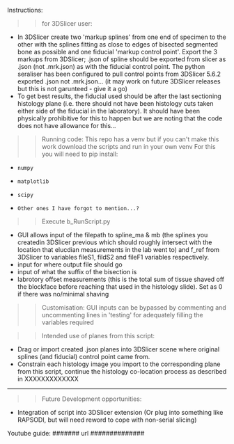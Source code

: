 Instructions:
>>for 3DSlicer user:
- In 3DSlicer create two 'markup splines' from one end of specimen to the other with the splines fitting as close to edges of bisected segmented bone as possible and one fiducial 'markup control point'. Export the 3 markups from 3DSlicer; .json of spline should be exported from slicer as .json (not .mrk.json) as with the fiducial control point. The python seraliser has been configured to pull control points from 3DSlicer 5.6.2 exported .json not .mrk.json... (it may work on future 3DSlicer releases but this is not garunteed - give it a go)
- To get best results, the fiducial used should be after the last sectioning histology plane (i.e. there should not have been histology cuts taken either side of the fiducial in the laboratory). It should have been physically prohibitive for this to happen but we are noting that the code does not have allowance for this...

>>Running code:
This repo has a venv but if you can't make this work download the scripts and run in your own venv
For this you will need to pip install:
-     numpy
-     matplotlib
-     scipy
-     Other ones I have forgot to mention...?

>> Execute b_RunScript.py
- GUI allows input of the filepath to spline_ma & mb (the splines you createdin 3DSlicer previous which should roughly intersect with the location that elucdian measurements in the lab went to) and f_ref from 3DSlicer to variables fileS1, fildS2 and fileF1 variables respectively.
- input for where output file should go
- input of what the suffix of the bisection is
- labrotory offset measurements (this is the total sum of tissue shaved off the blockface before reaching that used in the histology slide). Set as 0 if there was no/minimal shaving
 

>> Customisation:
GUI inputs can be bypassed by commenting and uncommenting lines in 'testing' for adequately filling the variables required

>> Intended use of planes from this script:
- Drag or import created .json planes into 3DSlicer scene where original splines (and fiducial) control point came from. 
- Constrain each histology image you import to the corresponding plane from this script, continue the histology co-location process as described in XXXXXXXXXXXXX 

***********
>> Future Development opportunities:
- Integration of script into 3DSlicer extension (Or plug into something like RAPSODI, but will need reword to cope with non-serial slicing)


Youtube guide:
#######  url  ##############
